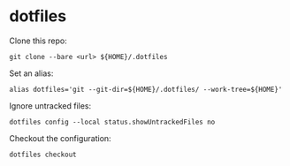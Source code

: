 # dotfiles

Clone this repo:
```
git clone --bare <url> ${HOME}/.dotfiles
```

Set an alias:
```
alias dotfiles='git --git-dir=${HOME}/.dotfiles/ --work-tree=${HOME}'
```

Ignore untracked files:
```
dotfiles config --local status.showUntrackedFiles no
```

Checkout the configuration:
```
dotfiles checkout
```
